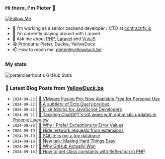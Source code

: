 ### Hi there, I'm Pieter 👋  
[![Follow Me](https://img.shields.io/github/followers/pieterclaerhout?label=Follow&style=social)](https://github.com/pieterclaerhout)

- 🏢 I'm working as a senior backend developer / CTO at [contractify.io](https://contractify.io)
- 🌱 I’m currently playing around with Laravel
- 💬 Ask me about [PHP](https://php.net), [Laravel](http://laravel.com) and [VueJS](https://vuejs.org)
- 😄 Pronouns: Pieter, Duckie, YellowDuck
- 📫 How to reach me: pieter@yellowduck.be

### My stats

![pieterclaerhout's GitHub Stats](https://github-readme-stats.vercel.app/api?username=pieterclaerhout&show_icons=true&count_private=true&line_height=40)

### 📩 Latest Blog Posts from [YellowDuck.be](https://www.yellowduck.be/)
<!-- BLOG-POST-LIST:START -->
- `2024-09-23` | [🔗 VMware Fusion Pro: Now Available Free for Personal Use](https://www.yellowduck.be/posts/vmware-fusion-pro-now-available-free-for-personal-use)  
- `2024-09-22` | [🐥 A subtlety of Ecto.Query.preload](https://www.yellowduck.be/posts/a-subtlety-of)  
- `2024-09-22` | [🔗 Elixir Idioms for JavaScript Developers](https://www.yellowduck.be/posts/elixir-idioms-for-javascript-developers-pspdfkit)  
- `2024-09-21` | [🔗 Tackling ChatGPT&#39;s UX woes with optimistic updates in Phoenix LiveView](https://www.yellowduck.be/posts/tackling-chatgpts-ux-woes-with-optimistic-updates-in-phoenix-liveview)  
- `2024-09-20` | [🔗 Why I Prefer Exceptions to Error Values](https://www.yellowduck.be/posts/why-i-prefer-exceptions-to-error-values)  
- `2024-09-19` | [🐥 Hide network requests from extensions](https://www.yellowduck.be/posts/hide-network-requests-from-extensions)  
- `2024-09-19` | [🔗 SQLite is not a toy database](https://www.yellowduck.be/posts/sqlite-is-not-a-toy-database)  
- `2024-09-18` | [🔗 New talk: Making Hard Things Easy](https://www.yellowduck.be/posts/new-talk-making-hard-things-easy)  
- `2024-09-17` | [🔗 Why GitHub Actually Won](https://www.yellowduck.be/posts/why-github-actually-won)  
- `2024-09-16` | [🐥 How to get class constants with Reflection in PHP](https://www.yellowduck.be/posts/how-to-get-class-constants-with-reflection-in-php)  

<!-- BLOG-POST-LIST:END -->
